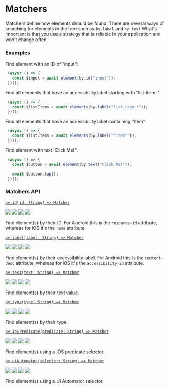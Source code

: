 # Matchers

Matchers define how elements should be found. There are several ways of searching for elements in the tree such as `by.label` and `by.text` What's important is that you use a strategy that is reliable in your application and won't change often. 

### Examples
 
Find element with an ID of "input": 

```javascript
 (async () => {
   const $input = await element(by.id("input"));
 })();
```

Find all elements that have an accessibility label starting with "list-item-".

```javascript
 (async () => {
   const $listItems = await elements(by.label("list-item-*"));
 })();
```

Find all elements that have an accessibility label containing "item".

```javascript
 (async () => {
   const $listItems = await elements(by.label("*item*"));
 })();
```

Find element with text 'Click Me!''.

```javascript
 (async () => {
   const $button = await element(by.text("Click Me!"));
   
   await $button.tap();
 })();
```

### Matchers API

[```by.id(id: String) => Matcher```](./matchers/byId.md)

<img src="https://img.shields.io/badge/Platforms-Both-blue.svg" /> <img src="https://img.shields.io/badge/Dev-Done-green.svg" /> <img src="https://img.shields.io/badge/Docs-TODO-red.svg" /> <img src="https://img.shields.io/badge/Tests-Done-green.svg" />

Find element(s) by their ID. For Android this is the `resource-id` attribute, whereas for iOS it's the `name` attribute.

[```by.label(label: String) => Matcher```](./matchers/byLabel.md)

<img src="https://img.shields.io/badge/Platforms-Both-blue.svg" /> <img src="https://img.shields.io/badge/Dev-Done-green.svg" /> <img src="https://img.shields.io/badge/Docs-TODO-red.svg" /> <img src="https://img.shields.io/badge/Tests-Done-green.svg" />

Find element(s) by their accessibility label. For Android this is the `content-desc` attribute, whereas for iOS it's the `accessibility-id` attribute.

[```by.text(text: String) => Matcher```](./matchers/byText.md)

<img src="https://img.shields.io/badge/Platforms-Both-blue.svg" /> <img src="https://img.shields.io/badge/Dev-Done-green.svg" /> <img src="https://img.shields.io/badge/Docs-TODO-red.svg" /> <img src="https://img.shields.io/badge/Tests-Done-green.svg" />

Find element(s) by their text value.

[```by.type(type: String) => Matcher```](./matchers/byType.md)

<img src="https://img.shields.io/badge/Platforms-Both-blue.svg" /> <img src="https://img.shields.io/badge/Dev-TODO-red.svg" /> <img src="https://img.shields.io/badge/Docs-TODO-red.svg" /> <img src="https://img.shields.io/badge/Tests-TODO-red.svg" />

Find element(s) by their type.

[```by.iosPredicate(predicate: String) => Matcher```](./matchers/byIosPredicate.md)

<img src="https://img.shields.io/badge/Platforms-iOS-blue.svg" /> <img src="https://img.shields.io/badge/Dev-TODO-red.svg" /> <img src="https://img.shields.io/badge/Docs-TODO-red.svg" /> <img src="https://img.shields.io/badge/Tests-TODO-red.svg" />

Find element(s) using a iOS predicate selector.

[```by.uiAutomator(selector: String) => Matcher```](./matchers/ByUiAutomator.md)

<img src="https://img.shields.io/badge/Platforms-Android-blue.svg" /> <img src="https://img.shields.io/badge/Dev-TODO-red.svg" /> <img src="https://img.shields.io/badge/Docs-TODO-red.svg" /> <img src="https://img.shields.io/badge/Tests-TODO-red.svg" />

Find element(s) using a Ui Automator selector.